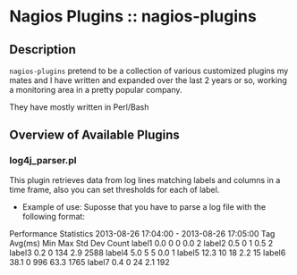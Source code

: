 Nagios Plugins :: nagios-plugins
================================

Description
------------

`nagios-plugins` pretend to be a collection of various customized plugins my mates
and I have written and expanded over the last 2 years or so, working a monitoring
area in a pretty popular company.

They have mostly written in Perl/Bash

Overview of Available Plugins
-----------------------------

### log4j\_parser.pl 
This plugin retrieves data from log lines matching labels and columns in a time frame, also you can set thresholds for each of label.

* Example of use:
Suposse that you have to parse a log file with the following format:

Performance Statistics   2013-08-26 17:04:00 - 2013-08-26 17:05:00
Tag                                  Avg(ms)         Min         Max     Std Dev       Count
label1                                  0.0           0           0         0.0           2
label2                                  0.5           0           1         0.5           2
label3                                  0.2           0         134         2.9        2588
label4                                  5.0           5           5         0.0           1
label5                                 12.3          10          18         2.2          15
label6                                 38.1           0         996        63.3        1765
label7                                  0.4           0          24         2.1         192

